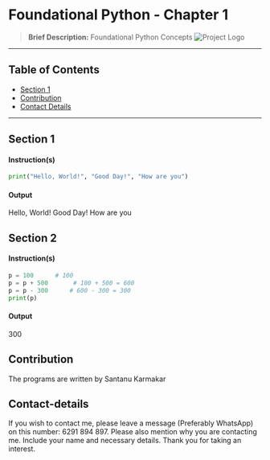 
# Foundational Python - Chapter 1
> **Brief Description:** Foundational Python Concepts
![Project Logo](EDADengue.jpg)

---

## Table of Contents

- [Section 1](#section-1)
- [Contribution](#contributipn)
- [Contact Details](#contact-details)

---
## Section 1
#### Instruction(s)
```python
print("Hello, World!", "Good Day!", "How are you")
```
#### Output
Hello, World! Good Day! How are you

## Section 2
#### Instruction(s)
```python
p = 100      # 100
p = p + 500       # 100 + 500 = 600
p = p - 300      # 600 - 300 = 300
print(p)
```
#### Output
300

## Contribution

The programs are written by Santanu Karmakar

## Contact-details

If you wish to contact me, please leave a message (Preferably WhatsApp) on this number: 6291 894 897.
Please also mention why you are contacting me. Include your name and necessary details.
Thank you for taking an interest.
